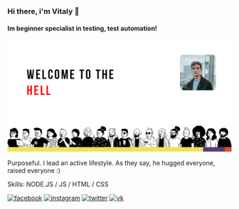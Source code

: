 ### Hi there, i'm Vitaly 👋
#### Im beginner specialist in testing, test automation!
![Im beginner specialist in testing, test automation!](https://raw.githubusercontent.com/scoleac/scoleac/main/github-banners.jpg)

Purposeful. I lead an active lifestyle. As they say, he hugged everyone, raised everyone :)

Skills:  NODE.JS / JS / HTML / CSS



[<img src='https://cdn.jsdelivr.net/npm/simple-icons@3.0.1/icons/facebook.svg' alt='facebook' height='40'>](https://www.facebook.com/soulbps)  [<img src='https://cdn.jsdelivr.net/npm/simple-icons@3.0.1/icons/instagram.svg' alt='instagram' height='40'>](https://www.instagram.com/lil.scoleac//)  [<img src='https://cdn.jsdelivr.net/npm/simple-icons@3.0.1/icons/twitter.svg' alt='twitter' height='40'>](https://twitter.com/scolleac)  [<img src='https://cdn.jsdelivr.net/npm/simple-icons@3.0.1/icons/vk.svg' alt='vk' height='40'>](https://vk.com/scoleac)  
